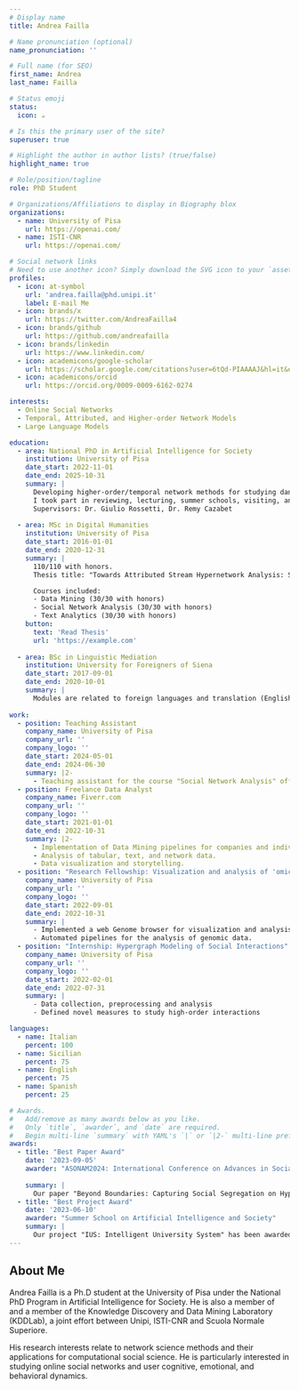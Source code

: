 ```yaml
---
# Display name
title: Andrea Failla

# Name pronunciation (optional)
name_pronunciation: ''

# Full name (for SEO)
first_name: Andrea
last_name: Failla

# Status emoji
status:
  icon: ☕️

# Is this the primary user of the site?
superuser: true

# Highlight the author in author lists? (true/false)
highlight_name: true

# Role/position/tagline
role: PhD Student

# Organizations/Affiliations to display in Biography blox
organizations:
  - name: University of Pisa
    url: https://openai.com/
  - name: ISTI-CNR
    url: https://openai.com/

# Social network links
# Need to use another icon? Simply download the SVG icon to your `assets/media/icons/` folder.
profiles:
  - icon: at-symbol
    url: 'andrea.failla@phd.unipi.it'
    label: E-mail Me
  - icon: brands/x
    url: https://twitter.com/AndreaFailla4
  - icon: brands/github
    url: https://github.com/andreafailla
  - icon: brands/linkedin
    url: https://www.linkedin.com/
  - icon: academicons/google-scholar
    url: https://scholar.google.com/citations?user=6tQd-PIAAAAJ&hl=it&oi=ao
  - icon: academicons/orcid
    url: https://orcid.org/0009-0009-6162-0274

interests:
  - Online Social Networks
  - Temporal, Attributed, and Higher-order Network Models
  - Large Language Models

education:
  - area: National PhD in Artificial Intelligence for Society
    institution: University of Pisa
    date_start: 2022-11-01
    date_end: 2025-10-31
    summary: |
      Developing higher-order/temporal network methods for studying dangerous dynamics in online social networks.
      I took part in reviewing, lecturing, summer schools, visiting, and thesis supervision activities.
      Supervisors: Dr. Giulio Rossetti, Dr. Remy Cazabet
    
  - area: MSc in Digital Humanities
    institution: University of Pisa
    date_start: 2016-01-01
    date_end: 2020-12-31
    summary: |
      110/110 with honors.
      Thesis title: "Towards Attributed Stream Hypernetwork Analysis: Structure, Fetures, and Dynamics of Complex Social Systems"

      Courses included:
      - Data Mining (30/30 with honors)
      - Social Network Analysis (30/30 with honors)
      - Text Analytics (30/30 with honors)
    button:
      text: 'Read Thesis'
      url: 'https://example.com'
      
  - area: BSc in Linguistic Mediation
    institution: University for Foreigners of Siena
    date_start: 2017-09-01
    date_end: 2020-10-01
    summary: |
      Modules are related to foreign languages and translation (English, Spanish), social sciences (sociology, psychology, anthropology), and didactics.
      
work:
  - position: Teaching Assistant
    company_name: University of Pisa
    company_url: ''
    company_logo: ''
    date_start: 2024-05-01
    date_end: 2024-06-30
    summary: |2-
      - Teaching assistant for the course "Social Network Analysis" offered by the Master in Big Data, University of Pisa.
  - position: Freelance Data Analyst
    company_name: Fiverr.com
    company_url: ''
    company_logo: ''
    date_start: 2021-01-01
    date_end: 2022-10-31
    summary: |2-
      - Implementation of Data Mining pipelines for companies and individuals
      - Analysis of tabular, text, and network data.
      - Data visualization and storytelling.
  - position: "Research Fellowship: Visualization and analysis of 'omic' data for the study of Rett syndrome"
    company_name: University of Pisa
    company_url: ''
    company_logo: ''
    date_start: 2022-09-01
    date_end: 2022-10-31
    summary: |
      - Implemented a web Genome browser for visualization and analysis of 'omics' data for the study of Rett syndrome. 
      - Automated pipelines for the analysis of genomic data.
  - position: "Internship: Hypergraph Modeling of Social Interactions"
    company_name: University of Pisa
    company_url: ''
    company_logo: ''
    date_start: 2022-02-01
    date_end: 2022-07-31
    summary: |
      - Data collection, preprocessing and analysis
      - Defined novel measures to study high-order interactions

languages:
  - name: Italian
    percent: 100
  - name: Sicilian
    percent: 75
  - name: English
    percent: 75
  - name: Spanish
    percent: 25

# Awards.
#   Add/remove as many awards below as you like.
#   Only `title`, `awarder`, and `date` are required.
#   Begin multi-line `summary` with YAML's `|` or `|2-` multi-line prefix and indent 2 spaces below.
awards:
  - title: "Best Paper Award"
    date: '2023-09-05'
    awarder: "ASONAM2024: International Conference on Advances in Social Networks Analysis and Mining"
    
    summary: |
      Our paper "Beyond Boundaries: Capturing Social Segregation on Hypernetworks" has been awarded as the best paper at ASONAM2024. 
  - title: "Best Project Award"
    date: '2023-06-10'
    awarder: "Summer School on Artificial Intelligence and Society"
    summary: |
      Our project "IUS: Intelligent University System" has been awarded as the best project at the Summer School on Artificial Intelligence and Society.
---
```


## About Me

Andrea Failla is a Ph.D student at the University of Pisa under the National PhD Program in Artificial Intelligence for Society.
He is also a member of and a member of the Knowledge Discovery and Data Mining Laboratory (KDDLab), a joint effort between Unipi, ISTI-CNR and Scuola Normale Superiore.

His research interests relate to network science methods and their applications for computational social science. 
He is particularly interested in studying online social networks and user cognitive, emotional, and behavioral dynamics.

